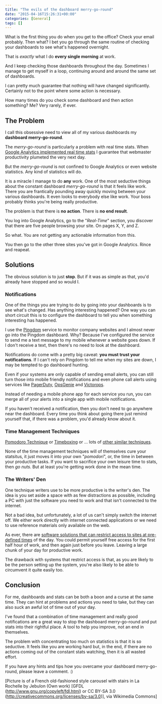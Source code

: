 ```yaml
---
title: "The evils of the dashboard merry-go-round"
date: "2015-04-16T15:26:31+00:00"
categories: [General]
tags: []
---
```


What is the first thing you do when you get to the office? Check your email probably. Then what? I bet you go through the same routine of checking your dashboards to see what's happened overnight.

That is <em>exactly</em> what I do <strong>every single morning</strong> at work.

And I keep checking those dashboards throughout the day. Sometimes I manage to get myself in a loop, continuing around and around the same set of dashboards.

I can pretty much guarantee that nothing will have changed significantly. Certainly not to the point where some action is necessary.

How many times do you check some dashboard and then action something? Me? Very rarely, if ever.
<h2>The Problem</h2>
I call this obsessive need to view all of my various dashboards my <strong>dashboard merry-go-round</strong>.

The <em>merry-go-round</em> is particularly a problem with real time stats. When <a href="http://analytics.blogspot.co.uk/2011/09/whats-happening-on-your-site-right-now.html">Google Analytics implemented real time stats</a> I guarantee that webmaster productivity plumeted the very next day.

But the <em>merry-go-round</em> is not confined to Google Analytics or even website statistics. Any kind of statistics will do.

It is a miracle I manage to do <strong>any</strong> work. One of the most seductive things about the constant dashboard <em>merry-go-round</em> is that it feels like work. There you are frantically pounding away quickly moving between your various dashboards. It even looks to everybody else like work. Your boss probably thinks you're being really productive.

The problem is that there is <strong>no action</strong>. There is <strong>no end result</strong>.

You log into Google Analytics, go to the "<em>Real-Time</em>" section, you discover that there are five people browsing your site. On pages X, Y, and Z.

So what. You are not getting any actionable information from this.

You then go to the other three sites you've got in Google Analytics. Rince and reapeat.
<h2>Solutions</h2>
The obvious solution is to just <strong>stop</strong>. But if it was as simple as that, you'd already have stopped and so would I.
<h3>Notifications</h3>
One of the things you are trying to do by going into your dashboards is to see what's changed. Has anything interesting happened? One way you can short circuit this is to configure the dashboard to tell you when something interesting has happened.

I use the <a href="http://www.pingdom.com/">Pingdom</a> service to monitor company websites and I almost never go into the Pingdom dashboard. Why? Because I've configured the service to send me a text message to my mobile whenever a website goes down. If I don't receive a text, then there's no need to look at the dashboard.

Notifications do come with a pretty big caveat: <strong>you must trust your notifications</strong>. If I can't rely on Pingdom to tell me when my sites are down, I may be tempted to go dashboard hunting.

Even if your systems are only capable of sending email alerts, you can still turn those into mobile friendly notifications and even phone call alerts using services like <a href="http://www.pagerduty.com/">PagerDuty</a>, <a href="http://www.opsgenie.com">OpsGenie</a> and <a href="http://victorops.com/">Victorops</a>.

Instead of needing a mobile phone app for each service you run, you can merge all of your alerts into a single app with mobile notifications.

If you haven't received a notification, then you don't need to go anywhere near the dashboard. Every time you think about going there just remind yourself that, if there was a problem, you'd already know about it.
<h3>Time Management Techniques</h3>
<a href="http://en.wikipedia.org/wiki/Pomodoro_Technique">Pomodoro Technique</a> or <a href="http://en.wikipedia.org/wiki/Timeboxing">Timeboxing</a> or ... lots of <a href="http://en.wikipedia.org/wiki/Time_management">other similar techniques</a>.

None of the time management techniques will of themselves cure your statsitus, it just moves it into your own "<em>pomodori</em>", or, the time in between your productive tasks. If you want to sacrifice your own leisure time to stats, then <em>go nuts</em>. But at least you're getting work done in the mean time.
<h3>The Writers' Den</h3>
One technique writers use to be more productive is the writer's den. The idea is you set aside a space with as few distractions as possible, including a PC with just the software you need to work and that isn't connected to the internet.

Not a bad idea, but unfortunately, a lot of us can't simply switch the internet off. We either work directly with internet connected applications or we need to use reference materials only available on the web.

As ever, there are <a href="http://superuser.com/questions/434162/block-all-internet-access-during-specific-times">software solutions that can restrict access to sites at pre-defined times</a> of the day. You could permit yourself free access for the first half hour of work, and then again just before you leave. Leaving a large chunk of your day for productive work.

The drawback with systems that restrict access is that, as you are likely to be the person setting up the system, you're also likely to be able to circumvent it quite easily too.
<h2>Conclusion</h2>
For me, dashboards and stats can be both a boon and a curse at the same time. They can hint at problems and actions you need to take, but they can also suck an awful lot of time out of your day.

I've found that a combination of time management and really good notifications are a great way to stop the dashboard merry-go-round and put stats into their rightful place. A tool to help you improve, not an end in themselves.

The problem with concentrating too much on statistics is that it is so seductive. It feels like you are working hard but, in the end, if there are no actions coming out of the constant stats watching, then it is all wasted effort.

If you have any hints and tips how you overcame your dashboard merry-go-round, please leave a comment. :)

[Picture is of a French old-fashioned style carousel with stairs in La Rochelle by Jebulon (Own work) [GFDL (http://www.gnu.org/copyleft/fdl.html) or CC BY-SA 3.0 (http://creativecommons.org/licenses/by-sa/3.0)], via Wikimedia Commons]
